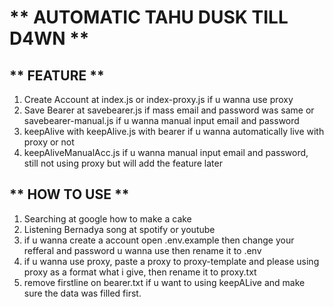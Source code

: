 # 	** AUTOMATIC TAHU DUSK TILL D4WN **

## ** FEATURE ** 
1. Create Account at index.js or index-proxy.js if u wanna use proxy
2. Save Bearer at savebearer.js if mass email and password was same or savebearer-manual.js if u wanna manual input email and password
3. keepAlive with keepAlive.js with bearer if u wanna automatically live with proxy or not 
4. keepAliveManualAcc.js if u wanna manual input email and password, still not using proxy but will add the feature later

## ** HOW TO USE **
1. Searching at google how to make a cake
2. Listening Bernadya song at spotify or youtube
3. if u wanna create a account open .env.example then change your refferal and password u wanna use then rename it to .env
4. if u wanna use proxy, paste a proxy to proxy-template and please using proxy as a format what i give, then rename it to proxy.txt
5. remove firstline on bearer.txt if u want to using keepALive and make sure the data was filled first.
